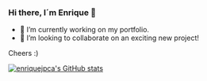 ### Hi there, I´m Enrique 👋

- 🔭 I’m currently working on my portfolio.
- 👯 I’m looking to collaborate on an exciting new project!

Cheers :)

[![enriquejpca's GitHub stats](https://github-readme-stats.vercel.app/api?username=enriquejpca)](https://github.com/enriquejpca/github-readme-stats)

<!--
**enriquejpca/enriquejpca** is a ✨ _special_ ✨ repository because its `README.md` (this file) appears on your GitHub profile.

Here are some ideas to get you started:

- 🔭 I’m currently working on ...
- 🌱 I’m currently learning ...
- 👯 I’m looking to collaborate on ...
- 🤔 I’m looking for help with ...
- 💬 Ask me about ...
- 📫 How to reach me: ...
- 😄 Pronouns: ...
- ⚡ Fun fact: ...
-->
